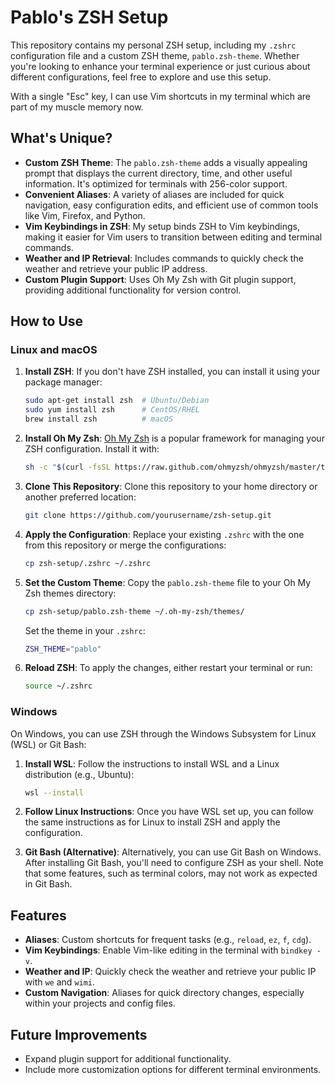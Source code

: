 # Pablo's ZSH Setup

This repository contains my personal ZSH setup, including my `.zshrc` configuration file and a custom ZSH theme, `pablo.zsh-theme`. Whether you're looking to enhance your terminal experience or just curious about different configurations, feel free to explore and use this setup.

With a single "Esc" key, I can use Vim shortcuts in my terminal which are part of my muscle memory now.

## What's Unique?

- **Custom ZSH Theme**: The `pablo.zsh-theme` adds a visually appealing prompt that displays the current directory, time, and other useful information. It's optimized for terminals with 256-color support.
- **Convenient Aliases**: A variety of aliases are included for quick navigation, easy configuration edits, and efficient use of common tools like Vim, Firefox, and Python.
- **Vim Keybindings in ZSH**: My setup binds ZSH to Vim keybindings, making it easier for Vim users to transition between editing and terminal commands.
- **Weather and IP Retrieval**: Includes commands to quickly check the weather and retrieve your public IP address.
- **Custom Plugin Support**: Uses Oh My Zsh with Git plugin support, providing additional functionality for version control.

## How to Use

### Linux and macOS

1. **Install ZSH**:
   If you don't have ZSH installed, you can install it using your package manager:
   ```bash
   sudo apt-get install zsh  # Ubuntu/Debian
   sudo yum install zsh      # CentOS/RHEL
   brew install zsh          # macOS
   ```

2. **Install Oh My Zsh**:
   [Oh My Zsh](https://ohmyz.sh/) is a popular framework for managing your ZSH configuration. Install it with:
   ```bash
   sh -c "$(curl -fsSL https://raw.github.com/ohmyzsh/ohmyzsh/master/tools/install.sh)"
   ```

3. **Clone This Repository**:
   Clone this repository to your home directory or another preferred location:
   ```bash
   git clone https://github.com/yourusername/zsh-setup.git
   ```

4. **Apply the Configuration**:
   Replace your existing `.zshrc` with the one from this repository or merge the configurations:
   ```bash
   cp zsh-setup/.zshrc ~/.zshrc
   ```

5. **Set the Custom Theme**:
   Copy the `pablo.zsh-theme` file to your Oh My Zsh themes directory:
   ```bash
   cp zsh-setup/pablo.zsh-theme ~/.oh-my-zsh/themes/
   ```

   Set the theme in your `.zshrc`:
   ```bash
   ZSH_THEME="pablo"
   ```

6. **Reload ZSH**:
   To apply the changes, either restart your terminal or run:
   ```bash
   source ~/.zshrc
   ```

### Windows

On Windows, you can use ZSH through the Windows Subsystem for Linux (WSL) or Git Bash:

1. **Install WSL**:
   Follow the instructions to install WSL and a Linux distribution (e.g., Ubuntu):
   ```bash
   wsl --install
   ```

2. **Follow Linux Instructions**:
   Once you have WSL set up, you can follow the same instructions as for Linux to install ZSH and apply the configuration.

3. **Git Bash (Alternative)**:
   Alternatively, you can use Git Bash on Windows. After installing Git Bash, you'll need to configure ZSH as your shell. Note that some features, such as terminal colors, may not work as expected in Git Bash.

## Features

- **Aliases**: Custom shortcuts for frequent tasks (e.g., `reload`, `ez`, `f`, `cdg`).
- **Vim Keybindings**: Enable Vim-like editing in the terminal with `bindkey -v`.
- **Weather and IP**: Quickly check the weather and retrieve your public IP with `we` and `wimi`.
- **Custom Navigation**: Aliases for quick directory changes, especially within your projects and config files.

## Future Improvements

- Expand plugin support for additional functionality.
- Include more customization options for different terminal environments.
